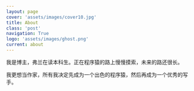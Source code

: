 ```yaml
---
layout: page
cover: 'assets/images/cover10.jpg'
title: About
class: 'post'
navigation: True
logo: 'assets/images/ghost.png'
current: about
---
```




我是博主，弗兰在读本科生。正在程序猿的路上慢慢摸索，未来的路还很长。

我更想当作家，所有我决定先成为一个出色的程序猿，然后再成为一个优秀的写手。
